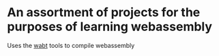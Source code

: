 # An assortment of projects for the purposes of learning webassembly

Uses the [wabt](https://github.com/WebAssembly/wabt/tree/1.0.19) tools to compile webassembly

